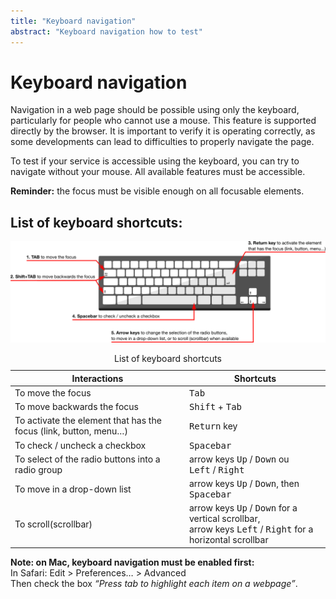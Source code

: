 ```yaml
---
title: "Keyboard navigation"
abstract: "Keyboard navigation how to test"
---
```


# Keyboard navigation

Navigation in a web page should be possible using only the keyboard, particularly for people who cannot use a mouse. This feature is supported directly by the browser. It is important to verify it is operating correctly, as some developments can lead to difficulties to properly navigate the page.
  
To test if your service is accessible using the keyboard, you can try to navigate without your mouse. All available features must be accessible.  

**Reminder:** the focus must be visible enough on all focusable elements.

## List of keyboard shortcuts:

![keyboard shortcuts illustration](/en/web/images/keyboard.png)

<table class="table">
<caption class="visually-hidden">List of keyboard shortcuts</caption>
      <tr>
         <th scope="col">Interactions</th>
         <th scope="col">Shortcuts</th>
      </tr>
   <tbody>
      <tr>
         <td>To move the focus</td>
         <td><kbd>Tab</kbd></td>
      </tr>
      <tr>
         <td>To move backwards the focus</td>
         <td><kbd>Shift</kbd> + <kbd>Tab</kbd></td>
      </tr>
      <tr>
         <td>To activate the element that has the focus (link, button, menu…)</td>
         <td><kbd>Return</kbd> key</td>
      </tr>
      <tr>
         <td>To check / uncheck a checkbox</td>
         <td><kbd>Spacebar</kbd></td>
      </tr>
      <tr>
         <td>To select of the radio buttons into a radio group</td>
         <td>arrow keys <kbd>Up</kbd>&nbsp;/&nbsp;<kbd>Down</kbd> ou <kbd>Left</kbd>&nbsp;/&nbsp;<kbd>Right</kbd></td>
      </tr>
      <tr>
         <td>To move in a drop-down list</td>
         <td>arrow keys <kbd>Up</kbd>&nbsp;/&nbsp;<kbd>Down</kbd>, then <kbd>Spacebar</kbd></td>
      </tr>
	  <tr>
         <td>To scroll(scrollbar)</td>
         <td>arrow keys <kbd>Up</kbd>&nbsp;/&nbsp;<kbd>Down</kbd> for a vertical scrollbar,<br> arrow keys <kbd>Left</kbd>&nbsp;/&nbsp;<kbd>Right</kbd> for a horizontal scrollbar</td>
      </tr>
   </tbody>
</table>


**Note: on Mac, keyboard navigation must be enabled first:**  
In Safari: Edit > Preferences… > Advanced  
Then check the box *“Press tab to highlight each item on a webpage”*.
